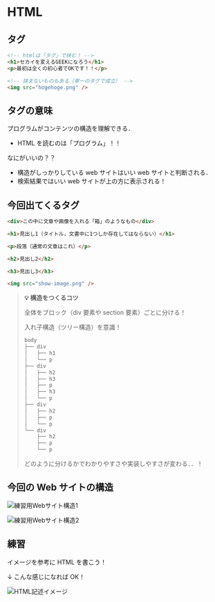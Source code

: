 # HTML

## タグ

```html
<!-- htmlは「タグ」で挟む！ -->
<h1>セカイを変えるGEEKになろう</h1>
<p>最初は全くの初心者でOKです！！</p>

<!-- 挟まないものもある（単一のタグで成立） -->
<img src="hogehoge.png" />
```

## タグの意味

プログラムがコンテンツの構造を理解できる．

- HTML を読むのは「プログラム」！！

なにがいいの？？

- 構造がしっかりしている web サイトはいい web サイトと判断される．
- 検索結果ではいい web サイトが上の方に表示される！

## 今回出てくるタグ

```html
<div>この中に文章や画像を入れる「箱」のようなもの</div>

<h1>見出し1（タイトル，文書中に1つしか存在してはならない）</h1>

<p>段落（通常の文章はこれ）</p>

<h2>見出し2</h2>

<h3>見出し3</h3>

<img src="show-image.png" />
```

> **💡 構造をつくるコツ**
>
> 全体をブロック（div 要素や section 要素）ごとに分ける！
>
> 入れ子構造（ツリー構造）を意識！
>
> ```txt
> body
> ├── div
> │   ├── h1
> │   └── p
> ├── div
> │   ├── h2
> │   ├── h3
> │   ├── p
> │   ├── h3
> │   └── p
> ├── div
> │   ├── h2
> │   ├── p
> │   └── p
> └── div
>     ├── h2
>     ├── p
>     └── p
>
> ```
>
> どのように分けるかでわかりやすさや実装しやすさが変わる．．！

## 今回の Web サイトの構造

![練習用Webサイト構造1]()

![練習用Webサイト構造2]()

## 練習

イメージを参考に HTML を書こう！

↓ こんな感じになれば OK！

![HTML記述イメージ]()

